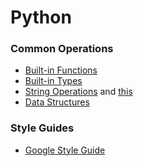 # Python
### Common Operations
* [Built-in Functions](https://docs.python.org/2/library/functions.html)
* [Built-in Types](https://docs.python.org/2/library/stdtypes.html)
* [String Operations](https://docs.python.org/2.6/library/string.html) and [this](http://www.linuxtopia.org/online_books/programming_books/python_programming/python_ch14s07.html)
* [Data Structures](https://docs.python.org/2/tutorial/datastructures.html)
### Style Guides
* [Google Style Guide](http://google.github.io/styleguide/pyguide.html)
